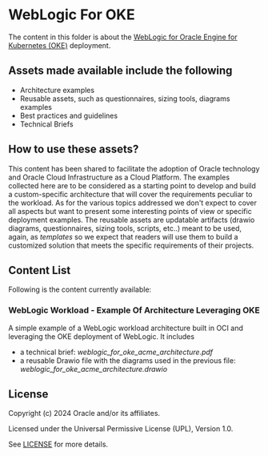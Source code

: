# WebLogic For OKE

The content in this folder is about the [WebLogic for Oracle Engine for Kubernetes (OKE)](https://docs.oracle.com/en/cloud/paas/weblogic-container/index.html) deployment.


## Assets made available include the following

- Architecture examples 
- Reusable assets, such as questionnaires, sizing tools, diagrams examples
- Best practices and guidelines
- Technical Briefs 

## How to use these assets?

This content has been shared to facilitate the adoption of Oracle technology and Oracle Cloud Infrastructure as a Cloud Platform.
The examples collected here are to be considered as a starting point to develop and build a custom-specific architecture that will cover the requirements
peculiar to the workload. As for the various topics addressed we don't expect to cover all aspects but want to present some interesting points of view or specific 
deployment examples. The reusable assets are updatable artifacts (drawio diagrams, questionnaires, sizing tools, scripts, etc..)
meant to be used, again, as _templates_ so we expect that readers will use them to build a customized solution that meets the specific requirements
of their projects.

## Content List  

Following is the content currently available:

### WebLogic Workload - Example Of Architecture Leveraging OKE  

A simple example of a WebLogic workload architecture built in OCI and leveraging the OKE deployment of WebLogic. It includes

- a technical brief: _weblogic_for_oke_acme_architecture.pdf_
- a reusable Drawio file with the diagrams used in the previous file: _weblogic_for_oke_acme_architecture.drawio_



## License

Copyright (c) 2024 Oracle and/or its affiliates.

Licensed under the Universal Permissive License (UPL), Version 1.0.

See [LICENSE](LICENSE) for more details.